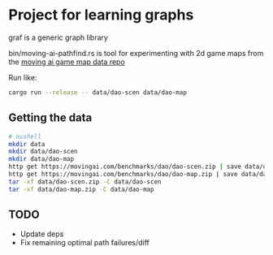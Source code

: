 # Project for learning graphs

graf is a generic graph library

bin/moving-ai-pathfind.rs is tool for experimenting with 2d game maps from the [moving ai game map data repo](https://movingai.com/benchmarks/grids.html)

Run like:

```sh
cargo run --release -- data/dao-scen data/dao-map
```

## Getting the data

```sh
# nushell
mkdir data
mkdir data/dao-scen
mkdir data/dao-map
http get https://movingai.com/benchmarks/dao/dao-scen.zip | save data/dao-scen.zip
http get https://movingai.com/benchmarks/dao/dao-map.zip | save data/dao-map.zip
tar -xf data/dao-scen.zip -C data/dao-scen
tar -xf data/dao-map.zip -C data/dao-map
```

## TODO

* Update deps
* Fix remaining optimal path failures/diff
